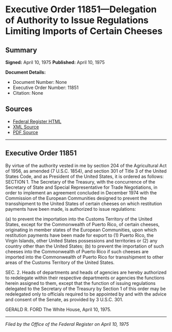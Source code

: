 # Executive Order 11851—Delegation of Authority to Issue Regulations Limiting Imports of Certain Cheeses

## Summary

**Signed:** April 10, 1975
**Published:** April 10, 1975

**Document Details:**
- Document Number: None
- Executive Order Number: 11851
- Citation: None

## Sources
- [Federal Register HTML](https://www.presidency.ucsb.edu/documents/executive-order-11851-delegation-authority-issue-regulations-limiting-imports-certain)
- [XML Source](None)
- [PDF Source](None)

---

## Executive Order 11851

By virtue of the authority vested in me by section 204 of the Agricultural Act of 1956, as amended (7 U.S.C. 1854), and section 301 of Title 3 of the United States Code, and as President of the United States, it is ordered as follows:
SECTION 1. The Secretary of the Treasury, with the concurrence of the Secretary of State and Special Representative for Trade Negotiations, in order to implement an agreement concluded in December 1974 with the Commission of the European Communities designed to prevent the transshipment to the United States of certain cheeses on which restitution payments have been made, is authorized to issue regulations:

(a) to prevent the importation into the Customs Territory of the United States, except for the Commonwealth of Puerto Rico, of certain cheeses, originating in member states of the European Communities, upon which restitution payments have been made for export to (1) Puerto Rico, the Virgin Islands, other United States possessions and territories or (2) any country other than the United States;
(b) to prevent the importation of such cheeses into the Commonwealth of Puerto Rico if such cheeses are imported into the Commonwealth of Puerto Rico for transshipment to other areas of the Customs Territory of the United States.

SEC. 2. Heads of departments and heads of agencies are hereby authorized to redelegate within their respective departments or agencies the functions herein assigned to them, except that the function of issuing regulations delegated to the Secretary of the Treasury by Section 1 of this order may be redelegated only to officials required to be appointed by and with the advice and consent of the Senate, as provided by 3 U.S.C. 301.

GERALD R. FORD
The White House,
April 10, 1975.

---

*Filed by the Office of the Federal Register on April 10, 1975*
